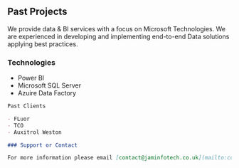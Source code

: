 ## Past Projects

We provide data & BI services with a focus on Microsoft Technologies. We are experienced in developing and implementing end-to-end Data solutions applying best practices. 

### Technologies
- Power BI
- Microsoft SQL Server
- Azuire Data Factory


```markdown
Past Clients

- FLuor
- TCO
- Auxitrol Weston

### Support or Contact

For more information please email [contact@jaminfotech.co.uk](mailto:contact@jaminfotech.co.uk)
